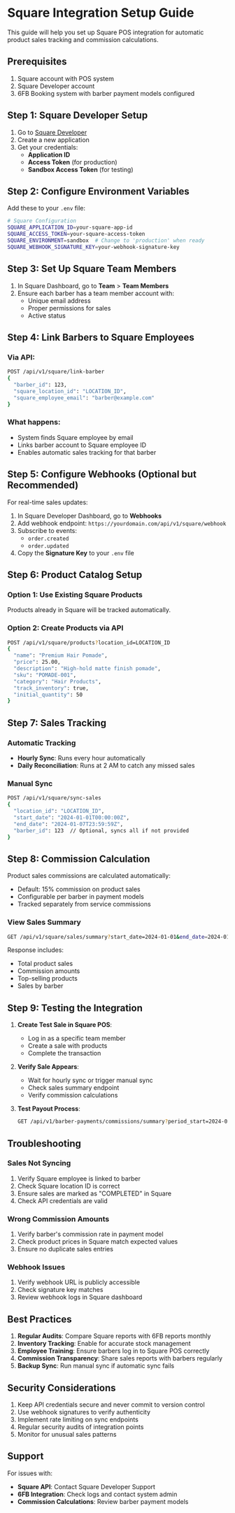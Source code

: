 # Square Integration Setup Guide

This guide will help you set up Square POS integration for automatic product sales tracking and commission calculations.

## Prerequisites

1. Square account with POS system
2. Square Developer account
3. 6FB Booking system with barber payment models configured

## Step 1: Square Developer Setup

1. Go to [Square Developer](https://developer.squareup.com)
2. Create a new application
3. Get your credentials:
   - **Application ID**
   - **Access Token** (for production)
   - **Sandbox Access Token** (for testing)

## Step 2: Configure Environment Variables

Add these to your `.env` file:

```bash
# Square Configuration
SQUARE_APPLICATION_ID=your-square-app-id
SQUARE_ACCESS_TOKEN=your-square-access-token
SQUARE_ENVIRONMENT=sandbox  # Change to 'production' when ready
SQUARE_WEBHOOK_SIGNATURE_KEY=your-webhook-signature-key
```

## Step 3: Set Up Square Team Members

1. In Square Dashboard, go to **Team** > **Team Members**
2. Ensure each barber has a team member account with:
   - Unique email address
   - Proper permissions for sales
   - Active status

## Step 4: Link Barbers to Square Employees

### Via API:
```bash
POST /api/v1/square/link-barber
{
  "barber_id": 123,
  "square_location_id": "LOCATION_ID",
  "square_employee_email": "barber@example.com"
}
```

### What happens:
- System finds Square employee by email
- Links barber account to Square employee ID
- Enables automatic sales tracking for that barber

## Step 5: Configure Webhooks (Optional but Recommended)

For real-time sales updates:

1. In Square Developer Dashboard, go to **Webhooks**
2. Add webhook endpoint: `https://yourdomain.com/api/v1/square/webhook`
3. Subscribe to events:
   - `order.created`
   - `order.updated`
4. Copy the **Signature Key** to your `.env` file

## Step 6: Product Catalog Setup

### Option 1: Use Existing Square Products
Products already in Square will be tracked automatically.

### Option 2: Create Products via API
```bash
POST /api/v1/square/products?location_id=LOCATION_ID
{
  "name": "Premium Hair Pomade",
  "price": 25.00,
  "description": "High-hold matte finish pomade",
  "sku": "POMADE-001",
  "category": "Hair Products",
  "track_inventory": true,
  "initial_quantity": 50
}
```

## Step 7: Sales Tracking

### Automatic Tracking
- **Hourly Sync**: Runs every hour automatically
- **Daily Reconciliation**: Runs at 2 AM to catch any missed sales

### Manual Sync
```bash
POST /api/v1/square/sync-sales
{
  "location_id": "LOCATION_ID",
  "start_date": "2024-01-01T00:00:00Z",
  "end_date": "2024-01-07T23:59:59Z",
  "barber_id": 123  // Optional, syncs all if not provided
}
```

## Step 8: Commission Calculation

Product sales commissions are calculated automatically:
- Default: 15% commission on product sales
- Configurable per barber in payment models
- Tracked separately from service commissions

### View Sales Summary
```bash
GET /api/v1/square/sales/summary?start_date=2024-01-01&end_date=2024-01-07
```

Response includes:
- Total product sales
- Commission amounts
- Top-selling products
- Sales by barber

## Step 9: Testing the Integration

1. **Create Test Sale in Square POS**:
   - Log in as a specific team member
   - Create a sale with products
   - Complete the transaction

2. **Verify Sale Appears**:
   - Wait for hourly sync or trigger manual sync
   - Check sales summary endpoint
   - Verify commission calculations

3. **Test Payout Process**:
   ```bash
   GET /api/v1/barber-payments/commissions/summary?period_start=2024-01-01&period_end=2024-01-07
   ```

## Troubleshooting

### Sales Not Syncing
1. Verify Square employee is linked to barber
2. Check Square location ID is correct
3. Ensure sales are marked as "COMPLETED" in Square
4. Check API credentials are valid

### Wrong Commission Amounts
1. Verify barber's commission rate in payment model
2. Check product prices in Square match expected values
3. Ensure no duplicate sales entries

### Webhook Issues
1. Verify webhook URL is publicly accessible
2. Check signature key matches
3. Review webhook logs in Square dashboard

## Best Practices

1. **Regular Audits**: Compare Square reports with 6FB reports monthly
2. **Inventory Tracking**: Enable for accurate stock management
3. **Employee Training**: Ensure barbers log in to Square POS correctly
4. **Commission Transparency**: Share sales reports with barbers regularly
5. **Backup Sync**: Run manual sync if automatic sync fails

## Security Considerations

1. Keep API credentials secure and never commit to version control
2. Use webhook signatures to verify authenticity
3. Implement rate limiting on sync endpoints
4. Regular security audits of integration points
5. Monitor for unusual sales patterns

## Support

For issues with:
- **Square API**: Contact Square Developer Support
- **6FB Integration**: Check logs and contact system admin
- **Commission Calculations**: Review barber payment models
